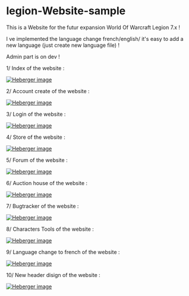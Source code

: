 # legion-Website-sample
This is a Website for the futur expansion World Of Warcraft Legion 7.x !

I ve implemented the language change french/english/ it's easy to add a new language (just create new language file) !

Admin part is on dev !

1/ Index of the website :

<a href="http://www.hostingpics.net/viewer.php?id=435051legion1.png" target="_blank"><img src="http://img15.hostingpics.net/thumbs/mini_435051legion1.png" alt="Heberger image" /></a>

2/ Account create of the website :

<a href="http://www.hostingpics.net/viewer.php?id=249034legion2.png" target="_blank"><img src="http://img15.hostingpics.net/thumbs/mini_249034legion2.png" alt="Heberger image" /></a>

3/ Login of the website :

<a href="http://www.hostingpics.net/viewer.php?id=141371legion3.png" target="_blank"><img src="http://img15.hostingpics.net/thumbs/mini_141371legion3.png" alt="Heberger image" /></a>

4/ Store of the website :

<a href="http://www.hostingpics.net/viewer.php?id=527744legion4.png" target="_blank"><img src="http://img15.hostingpics.net/thumbs/mini_527744legion4.png" alt="Heberger image" /></a>

5/ Forum of the website :

<a href="http://www.hostingpics.net/viewer.php?id=300374legion5.png" target="_blank"><img src="http://img15.hostingpics.net/thumbs/mini_300374legion5.png" alt="Heberger image" /></a>

6/ Auction house of the website :

<a href="http://www.hostingpics.net/viewer.php?id=789211legion6.png" target="_blank"><img src="http://img15.hostingpics.net/thumbs/mini_789211legion6.png" alt="Heberger image" /></a>

7/ Bugtracker of the website :

<a href="http://www.hostingpics.net/viewer.php?id=985528legion7.png" target="_blank"><img src="http://img15.hostingpics.net/thumbs/mini_985528legion7.png" alt="Heberger image" /></a>

8/ Characters Tools of the website :

<a href="http://www.hostingpics.net/viewer.php?id=636060legion8.png" target="_blank"><img src="http://img15.hostingpics.net/thumbs/mini_636060legion8.png" alt="Heberger image" /></a>

9/ Language change to french of the website :

<a href="http://www.hostingpics.net/viewer.php?id=329088legion9.png" target="_blank"><img src="http://img15.hostingpics.net/thumbs/mini_329088legion9.png" alt="Heberger image" /></a>

10/ New header disign of the website :

<a href="http://www.hostingpics.net/viewer.php?id=819296newheader.png" target="_blank"><img src="http://img15.hostingpics.net/thumbs/mini_819296newheader.png" alt="Heberger image" /></a>

